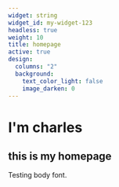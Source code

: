 ```yaml
---
widget: string
widget_id: my-widget-123
headless: true
weight: 10
title: homepage
active: true
design:
  columns: "2"
  background:
    text_color_light: false
    image_darken: 0
---
```

# I'm charles
## this is my homepage


Testing body font. 